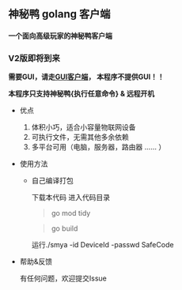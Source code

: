 ## 神秘鸭 golang 客户端
#### 一个面向高级玩家的神秘鸭客户端

### **V2版即将到来**

**需要GUI，请走[GUI客户端](https://smya.cn/download "神秘鸭客户端")， 本程序不提供GUI！！**

**本程序只支持神秘鸭{执行任意命令} & 远程开机**

- 优点
  1. 体积小巧，适合小容量物联网设备
  2. 可执行文件，无需其他多余依赖
  3. 多平台可用（电脑，服务器，路由器 ...... ）
  
- 使用方法
    
  * 自己编译打包
    
    下载本代码
    进入代码目录
  
    >
    > go mod tidy
    >
    
    >
    > go build
    > 
    
    运行./smya -id DeviceId -passwd SafeCode

- 帮助&反馈

  有任何问题，欢迎提交Issue
